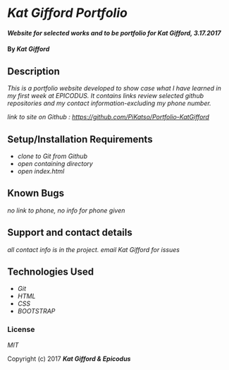 # _Kat Gifford Portfolio_

#### _Website for selected works and to be portfolio for Kat Gifford, 3.17.2017_

#### By _**Kat Gifford**_

## Description

_This is a portfolio website developed to show case what I have learned in my first week at EPICODUS. It contains links review selected github repositories and my contact information-excluding my phone number._

_link to site on Github : https://github.com/PiKatso/Portfolio-KatGifford_

## Setup/Installation Requirements

* _clone to Git from Github_
* _open containing directory_
* _open index.html_

## Known Bugs

_no link to phone, no info for phone given_

## Support and contact details

_all contact info is in the project. email Kat Gifford for issues_

## Technologies Used

* _Git_
* _HTML_
* _CSS_
* _BOOTSTRAP_

### License

*MIT*

Copyright (c) 2017 **_Kat Gifford & Epicodus_**
